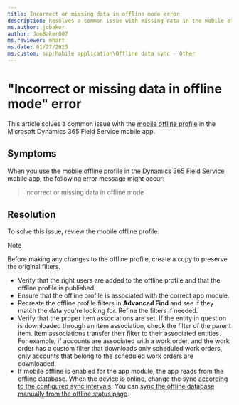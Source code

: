 ```yaml
---
title: Incorrect or missing data in offline mode error
description: Resolves a common issue with missing data in the mobile offline profile in the Dynamics 365 Field Service mobile app.
ms.author: jobaker
author: JonBaker007
ms.reviewer: mhart
ms.date: 01/27/2025
ms.custom: sap:Mobile application\Offline data sync - Other
---
```

# "Incorrect or missing data in offline mode" error

This article solves a common issue with the [mobile offline profile](/dynamics365/field-service/mobile-power-app-system-offline) in the Microsoft Dynamics 365 Field Service mobile app.

## Symptoms

When you use the mobile offline profile in the Dynamics 365 Field Service mobile app, the following error message might occur:

> Incorrect or missing data in offline mode

## Resolution

To solve this issue, review the mobile offline profile.

> [!NOTE]
> Before making any changes to the offline profile, create a copy to preserve the original filters.

- Verify that the right users are added to the offline profile and that the offline profile is published.
- Ensure that the offline profile is associated with the correct app module.
- Recreate the offline profile filters in **Advanced Find** and see if they match the data you're looking for. Refine the filters if needed.
- Verify that the proper item associations are set. If the entity in question is downloaded through an item association, check the filter of the parent item. Item associations transfer their filter to their associated entities. For example, if accounts are associated with a work order, and the work order has a custom filter that downloads only scheduled work orders, only accounts that belong to the scheduled work orders are downloaded.
- If mobile offline is enabled for the app module, the app reads from the offline database. When the device is online, change the sync [according to the configured sync intervals](/dynamics365/field-service/mobile-power-app-system-offline#sync-intervals). You can [sync the offline database manually from the offline status page](/power-apps/mobile/offline-sync-icon).
